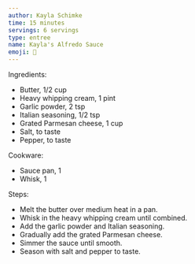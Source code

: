 ```yaml
---
author: Kayla Schimke
time: 15 minutes
servings: 6 servings
type: entree
name: Kayla's Alfredo Sauce
emoji: 🍝
---
```


Ingredients:

- Butter, 1/2 cup
- Heavy whipping cream, 1 pint
- Garlic powder, 2 tsp
- Italian seasoning, 1/2 tsp
- Grated Parmesan cheese, 1 cup
- Salt, to taste
- Pepper, to taste

Cookware:

- Sauce pan, 1
- Whisk, 1

Steps:

- Melt the butter over medium heat in a pan.
- Whisk in the heavy whipping cream until combined.
- Add the garlic powder and Italian seasoning.
- Gradually add the grated Parmesan cheese.
- Simmer the sauce until smooth.
- Season with salt and pepper to taste.
